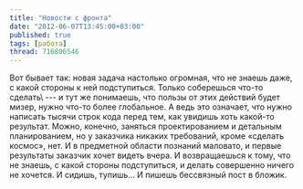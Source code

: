 ```yaml
---
title: "Новости с фронта"
date: "2012-06-07T13:45:00+03:00"
published: true
tags: [работа]
thread: 716806546
---
```


Вот бывает так: новая задача настолько огромная, что не знаешь даже, с какой стороны к ней подступиться. Только
соберешься что-то сделать\ --- и тут же понимаешь, что пользы от этих действий будет мизер, нужно что-то более
глобальное. А ведь это означает, что нужно написать тысячи строк кода перед тем, как увидишь хоть какой-то результат.
Можно, конечно, заняться проектированием и детальным планированием, но у заказчика никаких требований, кроме «сделать
космос», нет. И в предметной области познаний маловато, и первые результаты заказчик хочет видеть вчера. И
возвращаешься к тому, что не знаешь, с какой стороны подступиться, и делать совершенно ничего не хочется. И сидишь,
тупишь... И пишешь бессвязный пост в бложик.
